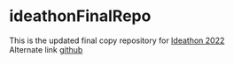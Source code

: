 # ideathonFinalRepo
 This is the updated final copy repository for [Ideathon 2022](https://ecellnmit.in/ideathon)<br/> 
 Alternate link [github](https://raosrinivaasa.github.io/ideathonFinalRepo/)
